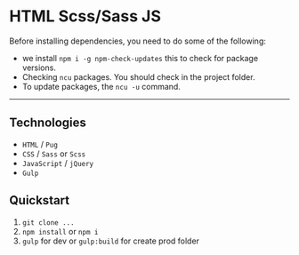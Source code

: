 # HTML Scss/Sass JS

Before installing dependencies, you need to do some of the following:
* we install `npm i -g npm-check-updates` this to check for package versions.
* Checking `ncu` packages. You should check in the project folder.
* To update packages, the `ncu -u` command.

---

## Technologies
* `HTML` / `Pug`
* `CSS` / `Sass` or `Scss`
* `JavaScript` / `jQuery`
* `Gulp`

## Quickstart
1. `git clone ...`
2. `npm install` or `npm i`
3. `gulp` for dev or `gulp:build` for create prod folder
